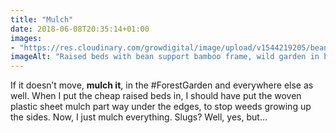 ```yaml
---
title: "Mulch"
date: 2018-06-08T20:35:14+01:00
images: 
- "https://res.cloudinary.com/growdigital/image/upload/v1544219205/bean-support-42480846351.jpg"
imageAlt: "Raised beds with bean support bamboo frame, wild garden in background"
---
```


If it doesn’t move, **mulch it**, in the #ForestGarden and everywhere else as well. When I put the cheap raised beds in, I should have put the woven plastic sheet mulch part way under the edges, to stop weeds growing up the sides. Now, I just mulch everything. Slugs? Well, yes, but…
